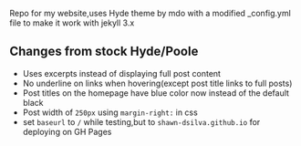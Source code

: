 Repo for my website,uses Hyde theme by mdo with a modified _config.yml file to make it work with jekyll 3.x

## Changes from stock Hyde/Poole
- Uses excerpts instead of displaying full post content
- No underline on links when hovering(except post title links to full posts)
- Post titles on the homepage have blue color now instead of the default black
- Post width of `250px` using `margin-right:` in css
- set `baseurl` to `/` while testing,but to `shawn-dsilva.github.io` for deploying on GH Pages

